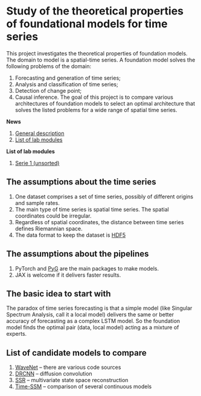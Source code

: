 # Study of the theoretical properties of foundational models for time series
<!--# Etude des propriétés théoriques des modèles fondationnels pour les séries temporelles-->
This project investigates the theoretical properties of foundation models. The domain to model is a spatial-time series. A foundation model solves the following problems of the domain:
1. Forecasting and generation of time series;
2. Analysis and classification of time series;
3. Detection of change point;
4. Causal inference.
The goal of this project is to compare various architectures of foundation models to select an optimal architecture that solves the listed problems for a wide range of spatial time series.

**News** <!--is in the Telegram channel [FoundationTS](https://t.me/FoundationTS)-->
1. [General description](doc/readme.md)
2. [List of lab modules](doc/lab-modules.md)

**List of lab modules**
1. [Serie 1 (unsorted)](doc/lab-modules.md)

## The assumptions about the time series
1. One dataset comprises a set of time series, possibly of different origins and sample rates.
2. The main type of time series is spatial time series. The spatial coordinates could be irregular.
3. Regardless of spatial coordinates, the distance between time series defines Riemannian space.
4. The data format to keep the dataset is [HDF5](https://www.hdfgroup.org/)

## The assumptions about the pipelines
1. PyTorch and [PyG](https://pyg.org/) are the main packages to make models.
2. JAX is welcome if it delivers faster results.

## The basic idea to start with
The paradox of time series forecasting is that a simple model (like Singular Spectrum Analysis, call it a local model) delivers the same or better accuracy of forecasting as a complex LSTM model. So the foundation model finds the optimal pair (data, local model) acting as a mixture of experts. 

## List of candidate models to compare
1. [WaveNet](https://github.com/golbin/WaveNet) – there are various code sources
2. [DRCNN](https://github.com/liyaguang/DCRNN) – diffusion convolution
3. [SSR](https://github.com/QData/spacetimeformer) – multivariate state space reconstruction
4. [Time-SSM](https://arxiv.org/pdf/2405.16312) – comparison of several continuous models

   
